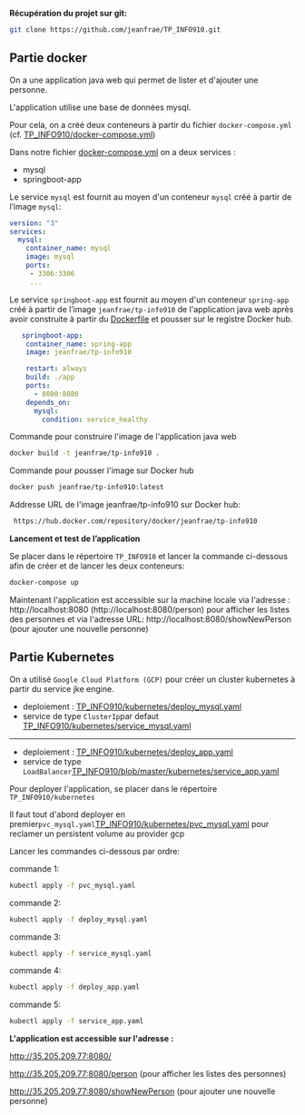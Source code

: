 **Récupération du projet sur git:**

```sh
git clone https://github.com/jeanfrae/TP_INFO910.git
```

## Partie docker

On a une application java web qui permet de lister et d'ajouter une personne.

L'application utilise une base de données mysql.

Pour cela, on a créé deux conteneurs à partir du fichier `docker-compose.yml` (cf. [TP_INFO910/docker-compose.yml](https://github.com/jeanfrae/TP_INFO910/blob/master/docker-compose.yml))

Dans notre fichier [docker-compose.yml](https://github.com/jeanfrae/TP_INFO910/blob/master/docker-compose.yml) on a deux services :

- mysql
- springboot-app

Le service `mysql` est fournit au moyen d'un conteneur `mysql` créé à partir de l’image `mysql`:

```yml
version: "3"
services:
  mysql: 
    container_name: mysql
    image: mysql
    ports: 
     - 3306:3306   
     ...
 ```   
     
Le service `springboot-app` est fournit au moyen d'un conteneur `spring-app` créé à partir de l’image `jeanfrae/tp-info910` de l'application java web après avoir 
construite à partir du [Dockerfile](https://github.com/jeanfrae/TP_INFO910/blob/master/app/Dockerfile) et pousser sur le registre Docker hub.

```yml
   springboot-app:
    container_name: spring-app
    image: jeanfrae/tp-info910

    restart: always
    build: ./app
    ports:
      - 8080:8080
    depends_on:
      mysql:
        condition: service_healthy
```

Commande pour construire l'image de l'application java web

```bash
docker build -t jeanfrae/tp-info910 .
```

Commande pour pousser l'image sur Docker hub

```bash
docker push jeanfrae/tp-info910:latest

```
Addresse URL de l'image jeanfrae/tp-info910 sur Docker hub:

```bash
 https://hub.docker.com/repository/docker/jeanfrae/tp-info910
 ```
 
**Lancement et test de l’application**

Se placer dans le répertoire `TP_INFO910` et lancer la commande ci-dessous afin de créer et de lancer les deux conteneurs:

```bash
docker-compose up
```

Maintenant l'application est accessible sur la machine locale via l'adresse : http://localhost:8080 (http://localhost:8080/person) pour afficher les listes des personnes et via l'adresse URL: http://localhost:8080/showNewPerson (pour ajouter une nouvelle personne)

## Partie Kubernetes

On a utilisé `Google Cloud Platform (GCP)` pour créer un cluster kubernetes à partir du service jke engine.


- deploiement : [TP_INFO910/kubernetes/deploy_mysql.yaml](https://github.com/jeanfrae/TP_INFO910/blob/master/kubernetes/deploy_mysql.yaml)
- service de type `ClusterIp`par defaut [TP_INFO910/kubernetes/service_mysql.yaml](https://github.com/jeanfrae/TP_INFO910/blob/master/kubernetes/service_mysql.yaml)
---

- deploiement : [TP_INFO910/kubernetes/deploy_app.yaml](https://github.com/jeanfrae/TP_INFO910/blob/master/kubernetes/deploy_app.yaml)
- service de type `LoadBalancer`[TP_INFO910/blob/master/kubernetes/service_app.yaml](https://github.com/jeanfrae/TP_INFO910/blob/master/kubernetes/service_app.yaml)

Pour deployer l'application, se placer dans le répertoire `TP_INFO910/kubernetes`

Il faut tout d'abord deployer en premier`pvc_mysql.yaml`[TP_INFO910/kubernetes/pvc_mysql.yaml](https://github.com/jeanfrae/TP_INFO910/blob/master/kubernetes/pvc_mysql.yaml) pour reclamer un persistent volume au provider gcp

Lancer les commandes ci-dessous par ordre:

commande 1:

```bash
kubectl apply -f pvc_mysql.yaml
```
commande 2:

```bash
kubectl apply -f deploy_mysql.yaml
```
commande 3:

```bash
kubectl apply -f service_mysql.yaml
```
commande 4:
```bash
kubectl apply -f deploy_app.yaml
```
commande 5:
```bash
kubectl apply -f service_app.yaml
```

**L'application est accessible sur l'adresse :**

http://35.205.209.77:8080/

http://35.205.209.77:8080/person (pour afficher les listes des personnes)

http://35.205.209.77:8080/showNewPerson (pour ajouter une nouvelle personne)












